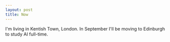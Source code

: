 ```yaml
---
layout: post
title: Now
---
```

I'm living in Kentish Town, London. In September I'll be moving to Edinburgh to study AI full-time.
